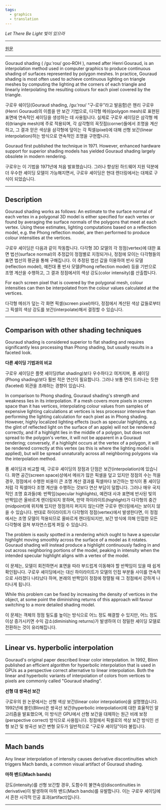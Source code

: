 ```yaml
---
tags:
  - graphics
  - translation
---
```


_Let There Be Light_
_빛이 있으라_

---

[원문](https://en.wikipedia.org/wiki/Gouraud_shading)

___

Gouraud shading ( /ɡuːˈroʊ/ goo‑ROH ), named after Henri Gouraud, is an interpolation method used in computer graphics to produce continuous shading of surfaces represented by polygon meshes. In practice, Gouraud shading is most often used to achieve continuous lighting on triangle meshes by computing the lighting at the corners of each triangle and linearly interpolating the resulting colours for each pixel covered by the triangle.

구로우 쉐이딩(Gouraud shading, /ɡuːˈroʊ/ “구‑로우”라고 발음함)은 헨리 구로우(Henri Gouraud)의 이름을 딴 보간 기법으로, 다각형 메쉬(polygon mesh)로 표현된 표면에 연속적인 셰이딩을 생성하는 데 사용됩니다. 실제로 구로우 셰이딩은 삼각형 메쉬(triangle mesh)에 주로 적용되며, 각 삼각형의 꼭짓점(corner)들에서 조명을 계산하고, 그 결과 얻은 색상을 삼각형에 덮이는 각 픽셀(pixel)에 대해 선형 보간(linear interpolation)하는 방식으로 연속적인 조명을 구현합니다.

Gouraud first published the technique in 1971. However, enhanced hardware support for superior shading models has yielded Gouraud shading largely obsolete in modern rendering.  

구로우는 이 기법을 1971년에 처음 발표했습니다. 그러나 향상된 하드웨어 지원 덕분에 더 우수한 셰이딩 모델이 가능해지면서, 구로우 셰이딩은 현대 렌더링에서는 대체로 구식이 되었습니다.

---

## Description

Gouraud shading works as follows: An estimate to the surface normal of each vertex in a polygonal 3D model is either specified for each vertex or found by averaging the surface normals of the polygons that meet at each vertex. Using these estimates, lighting computations based on a reflection model, e.g. the Phong reflection model, are then performed to produce colour intensities at the vertices.  

구로우 셰이딩은 다음과 같이 작동합니다. 다각형 3D 모델의 각 정점(vertex)에 대한 표면 법선(surface normal)의 추정값이 정점별로 지정되거나, 정점에 모이는 다각형들의 표면 법선의 평균을 통해 구해집니다. 이 추정된 법선 값을 이용하여 반사 모델(reflection model), 예컨대 퐁 반사 모델(Phong reflection model) 등을 기반으로 조명 계산을 수행하고, 그 결과 정점에서의 색상 강도(color intensity)를 산출합니다.

For each screen pixel that is covered by the polygonal mesh, colour intensities can then be interpolated from the colour values calculated at the vertices.  

다각형 메쉬가 덮는 각 화면 픽셀(screen pixel)마다, 정점에서 계산된 색상 값들로부터 그 픽셀의 색상 강도를 보간(interpolate)해서 결정할 수 있습니다.

---

## Comparison with other shading techniques

Gouraud shading is considered superior to flat shading and requires significantly less processing than Phong shading, but usually results in a faceted look.  

**다른 셰이딩 기법과의 비교**  

구로우 셰이딩은 플랫 셰이딩(flat shading)보다 우수하다고 여겨지며, 퐁 셰이딩(Phong shading)보다 훨씬 적은 연산이 필요합니다. 그러나 보통 면이 드러나는 듯한(faceted) 외관을 초래하는 경향이 있습니다.

In comparison to Phong shading, Gouraud shading's strength and weakness lies in its interpolation. If a mesh covers more pixels in screen space than it has vertices, interpolating colour values from samples of expensive lighting calculations at vertices is less processor intensive than performing the lighting calculation for each pixel as in Phong shading. However, highly localized lighting effects (such as specular highlights, e.g. the glint of reflected light on the surface of an apple) will not be rendered correctly, and if a highlight lies in the middle of a polygon, but does not spread to the polygon's vertex, it will not be apparent in a Gouraud rendering; conversely, if a highlight occurs at the vertex of a polygon, it will be rendered correctly at this vertex (as this is where the lighting model is applied), but will be spread unnaturally across all neighboring polygons via the interpolation method.  

퐁 셰이딩과 비교할 때, 구로우 셰이딩의 장점과 단점은 보간(interpolation)에 있습니다. 화면 공간(screen space)상에서 메쉬가 많은 픽셀을 덮고 있지만 정점의 수는 적을 경우, 정점에서 수행한 비용이 큰 조명 계산 결과를 픽셀마다 보간하는 방식이 퐁 셰이딩처럼 각 픽셀마다 조명 계산을 수행하는 것보다 연산 부담이 덜합니다. 그러나 매우 국지적인 조명 효과들(예: 반짝임(specular highlights), 예컨대 사과 표면에 반사된 빛의 반짝임)은 올바르게 렌더링되지 못하며, 만약 하이라이트(highlight)가 다각형의 중간(midpoint)에 위치해 있지만 정점까지 퍼지지 않는다면 구로우 렌더링에서는 보이지 않을 수 있습니다. 반대로 하이라이트가 다각형의 정점(vertex)에서 발생한다면, 이 정점에서는 조명 모델이 적용되므로 올바르게 렌더링되지만, 보간 방식에 의해 인접한 모든 다각형에 걸쳐 부자연스럽게 퍼질 수 있습니다.

The problem is easily spotted in a rendering which ought to have a specular highlight moving smoothly across the surface of a model as it rotates. Gouraud shading will instead produce a highlight continuously fading in and out across neighboring portions of the model, peaking in intensity when the intended specular highlight aligns with a vertex of the model.  

이 문제는, 모델이 회전하면서 표면을 따라 부드럽게 이동해야 할 반짝임이 있을 때 쉽게 확인됩니다. 구로우 셰이딩에서는 대신 하이라이트가 모델의 인접 부분들 사이를 연속적으로 사라졌다 나타났다 하며, 본래의 반짝임이 정점에 정렬될 때 그 정점에서 강하게 나타나게 됩니다.

While this problem can be fixed by increasing the density of vertices in the object, at some point the diminishing returns of this approach will favour switching to a more detailed shading model.  

이 문제는 객체의 정점 밀도를 높이는 방식으로 어느 정도 해결할 수 있지만, 어느 정도 이상 증가시키면 수익 감소(diminishing returns)가 발생하여 더 정밀한 셰이딩 모델로 전환하는 것이 유리해집니다.

---

## Linear vs. hyperbolic interpolation

Gouraud's original paper described linear color interpolation. In 1992, Blinn published an efficient algorithm for hyperbolic interpolation that is used in GPUs as a perspective correct alternative to linear interpolation. Both the linear and hyperbolic variants of interpolation of colors from vertices to pixels are commonly called "Gouraud shading".  

**선형 대 쌍곡선 보간**

구로우의 원 논문에서는 선형 색상 보간(linear color interpolation)을 설명했습니다. 1992년에 블린(Blinn)은 쌍곡선 보간(hyperbolic interpolation)에 대한 효율적인 알고리즘을 발표했으며, 이 방식은 GPU에서 선형 보간을 대체하는 원근 비례 보정(perspective correct) 방식으로 사용됩니다. 정점에서 픽셀로의 색상 보간 방식인 선형 보간 및 쌍곡선 보간 변형 모두가 일반적으로 “구로우 셰이딩”이라 불립니다.

---

## Mach bands

Any linear interpolation of intensity causes derivative discontinuities which triggers Mach bands, a common visual artifact of Gouraud shading.  

**마하 밴드(Mach bands)**  

강도(intensity)를 선형 보간할 경우, 도함수의 불연속성(discontinuities in derivative)이 발생하여 마하 밴드(Mach bands)를 유발합니다. 이는 구로우 셰이딩에서 흔한 시각적 인공 효과(artifact)입니다.

---
